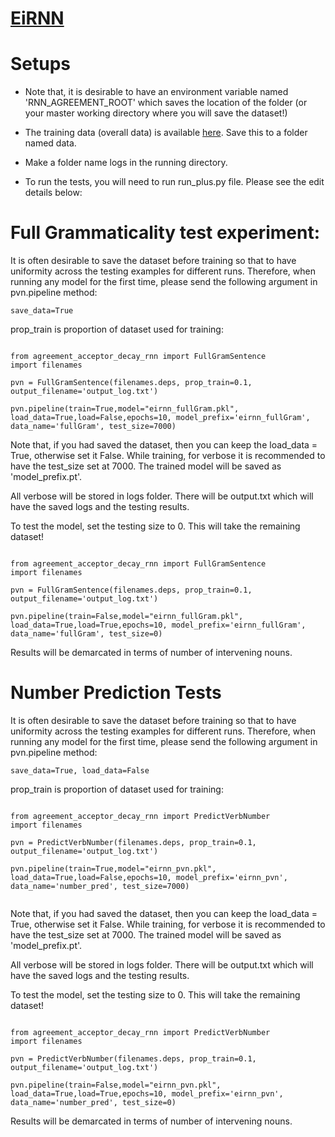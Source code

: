 # [EiRNN](https://journals.plos.org/ploscompbiol/article?id=10.1371/journal.pcbi.1004792) 

# Setups

* Note that, it is desirable to have an environment variable named 'RNN_AGREEMENT_ROOT' which saves the location of the folder (or your master working directory where you will save the dataset!) 

* The training data (overall data) is available [here](http://tallinzen.net/media/rnn_agreement/agr_50_mostcommon_10K.tsv.gz). Save this to a folder named data. 

* Make a folder name logs in the running directory. 

* To run the tests, you will need to run run_plus.py file. Please see the edit details below:

# Full Grammaticality test experiment:

It is often desirable to save the dataset before training so that to have uniformity across the testing examples for different runs. Therefore, when running any model for the first time, please send the following argument in pvn.pipeline method:

```
save_data=True
```

prop_train is proportion of dataset used for training:

```

from agreement_acceptor_decay_rnn import FullGramSentence
import filenames

pvn = FullGramSentence(filenames.deps, prop_train=0.1, output_filename='output_log.txt')

pvn.pipeline(train=True,model="eirnn_fullGram.pkl", load_data=True,load=False,epochs=10, model_prefix='eirnn_fullGram', data_name='fullGram', test_size=7000)

```

Note that, if you had saved the dataset, then you can keep the load_data = True, otherwise set it False. While training, for verbose it is recommended to have the test_size set at 7000. The trained model will be saved as 'model_prefix.pt'. 

All verbose will be stored in logs folder. There will be output.txt which will have the saved logs and the testing results. 


To test the model, set the testing size to 0. This will take the remaining dataset!

```

from agreement_acceptor_decay_rnn import FullGramSentence
import filenames

pvn = FullGramSentence(filenames.deps, prop_train=0.1, output_filename='output_log.txt')

pvn.pipeline(train=False,model="eirnn_fullGram.pkl", load_data=True,load=True,epochs=10, model_prefix='eirnn_fullGram', data_name='fullGram', test_size=0)

```

Results will be demarcated in terms of number of intervening nouns. 

# Number Prediction Tests


It is often desirable to save the dataset before training so that to have uniformity across the testing examples for different runs. Therefore, when running any model for the first time, please send the following argument in pvn.pipeline method:

```
save_data=True, load_data=False
```

prop_train is proportion of dataset used for training:

```

from agreement_acceptor_decay_rnn import PredictVerbNumber
import filenames

pvn = PredictVerbNumber(filenames.deps, prop_train=0.1, output_filename='output_log.txt')

pvn.pipeline(train=True,model="eirnn_pvn.pkl", load_data=True,load=False,epochs=10, model_prefix='eirnn_pvn', data_name='number_pred', test_size=7000)


```

Note that, if you had saved the dataset, then you can keep the load_data = True, otherwise set it False. While training, for verbose it is recommended to have the test_size set at 7000. The trained model will be saved as 'model_prefix.pt'. 

All verbose will be stored in logs folder. There will be output.txt which will have the saved logs and the testing results. 


To test the model, set the testing size to 0. This will take the remaining dataset!

```

from agreement_acceptor_decay_rnn import PredictVerbNumber
import filenames

pvn = PredictVerbNumber(filenames.deps, prop_train=0.1, output_filename='output_log.txt')

pvn.pipeline(train=False,model="eirnn_pvn.pkl", load_data=True,load=True,epochs=10, model_prefix='eirnn_pvn', data_name='number_pred', test_size=0)

```

Results will be demarcated in terms of number of intervening nouns. 
